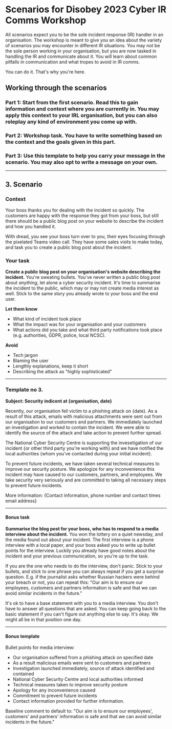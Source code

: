 # Scenarios for Disobey 2023 Cyber IR Comms Workshop

All scenarios expect you to be the sole incident response (IR) handler in an organisation. The workshop is meant to give you an idea about the variety of scenarios you may encounter in different IR situations. You may not be the sole person working in your organisation, but you are now tasked in handling the IR and communicate about it. You will learn about common pitfalls in communication and what tropes to avoid in IR comms.

You can do it. That's why you're here.

## Working through the scenarios

### Part 1: Start from the first scenario. Read this to gain information and context where you are currently in. You may apply this context to your IRL organisation, but you can also roleplay any kind of environment you come up with.

### Part 2: Workshop task. You have to write something based on the context and the goals given in this part.

### Part 3: Use this template to help you carry your message in the scenario. You may also opt to write a message on your own.

---

## 3. Scenario

### Context

Your boss thanks you for dealing with the incident so quickly. The customers are happy with the response they got from your boss, but still there should be a public blog post on your website to describe the incident and how you handled it.

With dread, you see your boss turn over to you, their eyes focusing through the pixelated Teams video call. They have some sales visits to make today, and task you to create a public blog post about the incident.

### Your task

**Create a public blog post on your organisation's website describing the incident.** You're sweating bullets. You've never written a public blog post about _anything_, let alone a cyber security incident. It's time to summarise the incident to the public, which may or may not create media interest as well. Stick to the same story you already wrote to your boss and the end user.

**Let them know**

- What kind of incident took place
- What the impact was for your organisation and your customers
- What actions did you take and what third party notifications took place (e.g. authorities, GDPR, police, local NCSC).

**Avoid**

- Tech jargon
- Blaming the user
- Lengthly explanations, keep it short
- Describing the attack as "highly sophisticated"

---

### Template no 3.

**Subject: Security indicent at {organisation, date}**

Recently, our organisation fell victim to a phishing attack on {date}.  As a result of this attack, emails with malicious attachments were sent out from our organisation to our customers and partners. We immediately launched an investigation and worked to contain the incident. We were able to identify the source of the attack and take action to prevent further spread. 

The National Cyber Security Centre is supporting the invesetigation of our incident {or other third party you're working with} and we have notified the local authorities {whom you've contacted during your initial incident}.

To prevent future incidents, we have taken several technical measures to improve our security posture. We apologize for any inconvenience this incident may have caused to our customers, partners, and employees. We take security very seriously and are committed to taking all necessary steps to prevent future incidents.

More information:
{Contact information,
phone number and contact times
email address}

---

#### Bonus task

**Summarise the blog post for your boss, who has to respond to a media interview about the incident.** You won the lottery on a quiet newsday, and the media found out about your incident. The first interview is a phone interview with a local paper, and your boss asked you to write up bullet points for the interview. Luckily you already have good notes about the incident and your previous communication, so you're up to the task.

If you are the one who needs to do the interview, don't panic. Stick to your bullets, and stick to one phrase you can always repeat if you get a surprise question. E.g. if the journalist asks whether Russian hackers were behind your breach or not, you can repeat this: "Our aim is to ensure our employees, customers and partners information is safe and that we can avoid similar incidents in the future."

It's ok to have a base statement with you to a media interview. You don't have to answer all questions that are asked. You can keep going back to the basic statement if you can't figure out anything else to say. It's okay. We might all be in that position one day.

---

#### Bonus template

Bullet points for media interview:

- Our organisation suffered from a phishing attack on specified date
- As a result malicious emails were sent to customers and partners
- Investigation launched immediately, source of attack identified and contained
- National Cyber Security Centre and local authorities informed
- Technical measures taken to improve security posture
- Apology for any inconvenience caused
- Commitment to prevent future incidents
- Contact information provided for further information.

Baseline comment to default to: "Our aim is to ensure our employees', customers' and partners' information is safe and that we can avoid similar incidents in the future."